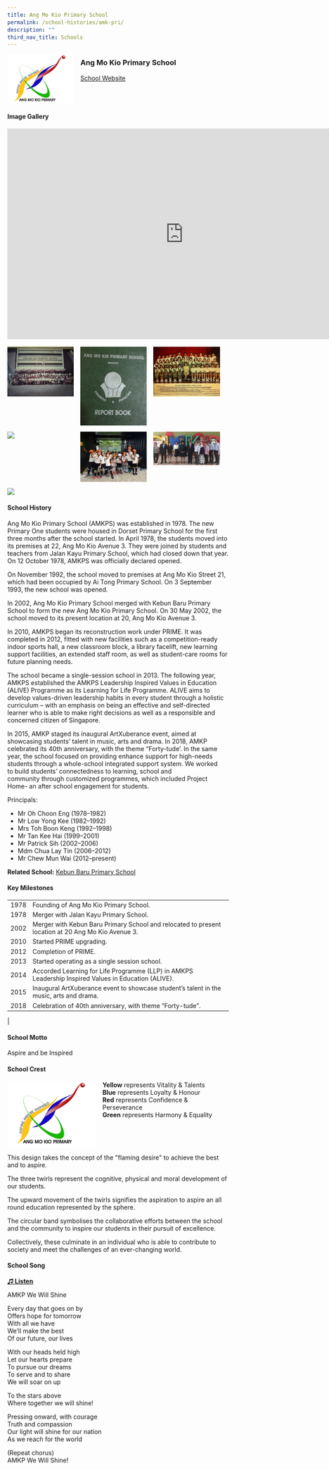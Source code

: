 ```yaml
---
title: Ang Mo Kio Primary School
permalink: /school-histories/amk-pri/
description: ""
third_nav_title: Schools
---
```

<img align="left" style="width:30%;margin-right:15px;" src="/images/amkpri1.png">

### **Ang Mo Kio Primary School**
[School Website](http://angmokiopri.moe.edu.sg/)
<br clear="left">
#### **Image Gallery**
<iframe allowfullscreen="true" height="479" width="800" frameborder="0" src="https://docs.google.com/presentation/d/e/2PACX-1vSX62L2Up9iYPpyXJGbBhipv0E1t8hzXuFVqXXNMnucm4l94AwJ8aHYmJiZhNtGrBPxo6ykJcNyyWBC/embed?start=false&amp;loop=true&amp;delayms=5000"></iframe>
<p><a href="https://d1yxymztqoj7qn.amplifyapp.com/images/amkpri2.jpeg">  
<img align="left" style="width:30%;margin-right:15px;" src="/images/amkpri2.jpeg">
</a></p>

<p><a href="https://d1yxymztqoj7qn.amplifyapp.com/images/amkpri3.jpg">  
<img align="left" style="width:30%;margin-right:15px;" src="/images/amkpri3.jpg">
</a></p>

<p><a href="https://d1yxymztqoj7qn.amplifyapp.com/images/amkpri4.jpg">  
<img align="left" style="width:30%;margin-right:15px;" src="/images/amkpri4.jpg">
</a></p>

<br clear="left">

<p><a href="https://d1yxymztqoj7qn.amplifyapp.com/images/amkpri5.jpg">  
<img align="left" style="width:30%;margin-right:15px;" src="/images/amkpri5.jpg">
</a></p>

<p><a href="https://d1yxymztqoj7qn.amplifyapp.com/images/amkpri7.jpg">  
<img align="left" style="width:30%;margin-right:15px;" src="/images/amkpri7.jpg">
</a></p>

<p><a href="https://d1yxymztqoj7qn.amplifyapp.com/images/amkpri8.jpg">  
<img align="left" style="width:30%;margin-right:15px;" src="/images/amkpri8.jpg">
</a></p>

<br clear="left">

<p><a href="https://d1yxymztqoj7qn.amplifyapp.com/images/amkpri6.jpg">  
<img align="left" style="width:30%;margin-right:15px;" src="/images/amkpri6.jpg">
</a></p>

<br clear="left">

#### **School History**
Ang Mo Kio Primary School (AMKPS) was established in 1978. The new Primary One students were housed in Dorset Primary School for the first three months after the school started. In April 1978, the students moved into its premises at 22, Ang Mo Kio Avenue 3. They were joined by students and teachers from Jalan Kayu Primary School, which had closed down that year. On 12 October 1978, AMKPS was officially declared opened.&nbsp;&nbsp;  
  
On November 1992, the school moved to premises at Ang Mo Kio Street 21, which had been occupied by Ai Tong Primary School. On 3 September 1993, the new school was opened.&nbsp;  
  
In 2002, Ang Mo Kio Primary School merged with Kebun Baru Primary School to form the new Ang Mo Kio Primary School. On 30 May 2002, the school moved to its present location at 20, Ang Mo Kio Avenue 3.&nbsp;  
  
In 2010, AMKPS began its reconstruction work under PRIME. It was completed in 2012, fitted with new facilities such as a competition-ready indoor sports hall, a new classroom block, a library facelift, new learning support facilities, an extended staff room, as well as student-care rooms for future planning needs.  
  
The school became a single-session school in 2013. The following year, AMKPS established the AMKPS Leadership Inspired Values in Education (ALIVE) Programme as its Learning for Life Programme. ALIVE aims to develop values-driven leadership habits in every student through a holistic curriculum – with an emphasis on being an effective and self-directed learner who is able to make right decisions as well as a responsible and concerned citizen of Singapore.&nbsp;  
  
In 2015, AMKP staged its inaugural ArtXuberance event, aimed at showcasing students’ talent in music, arts and drama.&nbsp;In 2018, AMKP celebrated its 40th&nbsp;anniversary, with the theme “Forty-tude’.&nbsp;In the same year, the school focused on providing enhance support for high-needs students through a whole-school integrated support system. We worked to&nbsp;build students’ connectedness to learning, school and community&nbsp;through customized programmes, which included Project Home- an after school engagement for students.

Principals:<br>
* Mr Oh Choon Eng (1978–1982)<br>
* Mr Low Yong Kee (1982–1992)<br>
* Mrs Toh Boon Keng (1992–1998)<br>
* Mr Tan Kee Hai (1999–2001)<br>
* Mr Patrick Sih (2002–2006)<br>
* Mdm Chua Lay Tin (2006–2012)<br>
* Mr Chew Mun Wai (2012–present)

**Related School:** [Kebun Baru Primary School](https://d1yxymztqoj7qn.amplifyapp.com/school-histories/kebun-baru-pri/)

#### **Key Milestones**

|  |  |
|:---:|---|
| 1978 | Founding of Ang Mo Kio Primary School. |
| 1978 | Merger with Jalan Kayu Primary School. |
| 2002 | Merger with Kebun Baru Primary School and relocated to present location at 20 Ang Mo Kio Avenue 3. |
| 2010 | Started PRIME upgrading. |
| 2012 | Completion of PRIME. |
| 2013 | Started operating as a single session school. |
| 2014 | Accorded Learning for Life Programme (LLP) in AMKPS Leadership Inspired Values in Education (ALIVE). |
| 2015 | Inaugural ArtXuberance event to showcase student’s talent in the music, arts and drama. |
| 2018 | Celebration of 40th anniversary, with theme “Forty-tude”. |
|

#### **School Motto**
Aspire and be Inspired

#### **School Crest**
<img align="left" style="width:40%;margin-right:15px;" src="/images/amkpri1.png">

**Yellow**&nbsp;represents Vitality &amp; Talents<br>
**Blue**&nbsp;represents Loyalty &amp; Honour<br>
**Red**&nbsp;represents Confidence &amp; Perseverance<br>
**Green**&nbsp;represents Harmony &amp; Equality

<br clear="left">

This design takes the concept of the "flaming desire" to achieve the best and to aspire.  
  
The three twirls represent the cognitive, physical and moral development of our students.  
  
The upward movement of the twirls signifies the aspiration to aspire an all round education represented by the sphere.  
  
The circular band symbolises the collaborative efforts between the school and the community to inspire our students in their pursuit of excellence.  
  
Collectively, these culminate in an individual who is able to contribute to society and meet the challenges of an ever-changing world.

#### **School Song**
<a href="https://drive.google.com/file/d/1LX7OV3hjzsvdggyWkuu5zvhv_Tx0TyCZ/view?usp=share_link" target="\_blank">**♫ Listen**</a>

AMKP We Will Shine

Every day that goes on by<br>
Offers hope for tomorrow<br>
With all we have<br>
We’ll make the best<br>
Of our future, our lives
  
With our heads held high<br>
Let our hearts prepare<br>
To pursue our dreams<br>
To serve and to share<br>
We will soar on up

To the stars above<br>
Where together we will shine!  
  
Pressing onward, with courage<br>
Truth and compassion<br>
Our light will shine for our nation<br>
As we reach for the world
  
(Repeat chorus)<br>
AMKP We Will Shine!